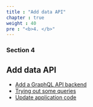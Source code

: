 ```yaml
---
title : "Add data API"
chapter : true
weight : 40
pre : "<b>4. </b>"
---
```


### Section 4

## Add data API


* [Add a GraphQL API backend](/40_add_api/10_amplify.html)
* [Trying out some queries](/40_add_api/20_trying_out_queries.html)
* [Update application code](/40_add_api/30_client_code.html)
